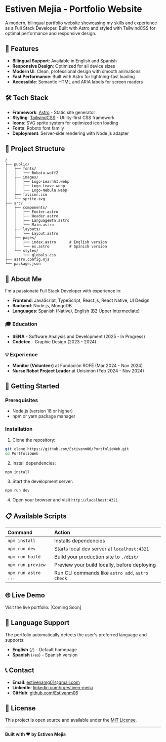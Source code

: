 # Estiven Mejia - Portfolio Website

A modern, bilingual portfolio website showcasing my skills and experience as a Full Stack Developer. Built with Astro and styled with TailwindCSS for optimal performance and responsive design.

## 🌟 Features

- **Bilingual Support**: Available in English and Spanish
- **Responsive Design**: Optimized for all device sizes
- **Modern UI**: Clean, professional design with smooth animations
- **Fast Performance**: Built with Astro for lightning-fast loading
- **Accessible**: Semantic HTML and ARIA labels for screen readers

## 🛠️ Tech Stack

- **Framework**: [Astro](https://astro.build/) - Static site generator
- **Styling**: [TailwindCSS](https://tailwindcss.com/) - Utility-first CSS framework
- **Icons**: SVG sprite system for optimized icon loading
- **Fonts**: Roboto font family
- **Deployment**: Server-side rendering with Node.js adapter

## 🚀 Project Structure

```text
/
├── public/
│   ├── fonts/
│   │   └── Roboto.woff2
│   ├── images/
│   │   ├── Logo-LearnAI.webp
│   │   ├── Logo-Leave.webp
│   │   └── Logo-Nebula.webp
│   ├── favicon.ico
│   └── sprite.svg
├── src/
│   ├── components/
│   │   ├── Footer.astro
│   │   ├── Header.astro
│   │   ├── LanguageBtn.astro
│   │   └── Main.astro
│   ├── layouts/
│   │   └── Layout.astro
│   ├── pages/
│   │   ├── index.astro      # English version
│   │   └── es.astro         # Spanish version
│   └── styles/
│       └── globals.css
├── astro.config.mjs
└── package.json
```

## 💼 About Me

I'm a passionate Full Stack Developer with experience in:

- **Frontend**: JavaScript, TypeScript, React.js, React Native, UI Design
- **Backend**: Node.js, MongoDB
- **Languages**: Spanish (Native), English (B2 Upper Intermediate)

### 🎓 Education
- **SENA** - Software Analysis and Development (2025 - In Progress)
- **Codetec** - Graphic Design (2023 - 2024)

### 💡 Experience
- **Monitor (Volunteer)** at Fundación ROFÉ (Mar 2024 - Nov 2024)
- **Nurse Robot Project Leader** at Unisimón (Feb 2024 - Nov 2024)

## 🚀 Getting Started

### Prerequisites

- Node.js (version 18 or higher)
- npm or yarn package manager

### Installation

1. Clone the repository:
```bash
git clone https://github.com/Estivenm06/PortfolioWeb.git
cd PortfolioWeb
```

2. Install dependencies:
```bash
npm install
```

3. Start the development server:
```bash
npm run dev
```

4. Open your browser and visit `http://localhost:4321`

## 📋 Available Scripts

| Command                   | Action                                           |
| :------------------------ | :----------------------------------------------- |
| `npm install`             | Installs dependencies                            |
| `npm run dev`             | Starts local dev server at `localhost:4321`     |
| `npm run build`           | Build your production site to `./dist/`         |
| `npm run preview`         | Preview your build locally, before deploying    |
| `npm run astro ...`       | Run CLI commands like `astro add`, `astro check`|

## 🌐 Live Demo

Visit the live portfolio: [Coming Soon]

## 📱 Language Support

The portfolio automatically detects the user's preferred language and supports:
- **English** (`/`) - Default homepage
- **Spanish** (`/es`) - Spanish version

## 📞 Contact

- **Email**: [estivenamg01@gmail.com](mailto:estivenamg01@gmail.com)
- **LinkedIn**: [linkedin.com/in/estiven-mejia](https://linkedin.com/in/estiven-mejia)
- **GitHub**: [github.com/Estivenm06](https://github.com/Estivenm06)

## 📄 License

This project is open source and available under the [MIT License](LICENSE).

---

**Built with ❤️ by Estiven Mejia**
